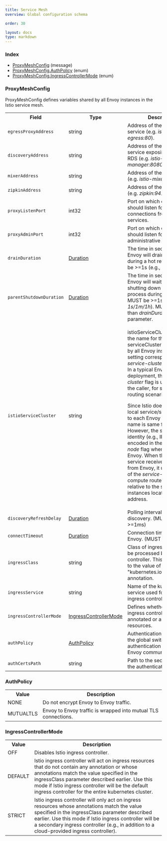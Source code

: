 ```yaml
---
title: Service Mesh
overview: Global configuration schema

order: 30

layout: docs
type: markdown
---
```



<a name="rpcIstio.proxy.v1.configIndex"></a>
### Index

* [ProxyMeshConfig](#istio.proxy.v1.config.ProxyMeshConfig)
(message)
* [ProxyMeshConfig.AuthPolicy](#istio.proxy.v1.config.ProxyMeshConfig.AuthPolicy)
(enum)
* [ProxyMeshConfig.IngressControllerMode](#istio.proxy.v1.config.ProxyMeshConfig.IngressControllerMode)
(enum)

<a name="istio.proxy.v1.config.ProxyMeshConfig"></a>
### ProxyMeshConfig
ProxyMeshConfig defines variables shared by all Envoy instances in the
Istio service mesh.

<table>
 <tr>
  <th>Field</th>
  <th>Type</th>
  <th>Description</th>
 </tr>
<a name="istio.proxy.v1.config.ProxyMeshConfig.egressProxyAddress"></a>
 <tr>
  <td><code>egressProxyAddress</code></td>
  <td>string</td>
  <td>Address of the egress envoy service (e.g. <em>istio-egress:80</em>).</td>
 </tr>
<a name="istio.proxy.v1.config.ProxyMeshConfig.discoveryAddress"></a>
 <tr>
  <td><code>discoveryAddress</code></td>
  <td>string</td>
  <td>Address of the discovery service exposing SDS, CDS, RDS (e.g. <em>istio-manager:8080</em>).</td>
 </tr>
<a name="istio.proxy.v1.config.ProxyMeshConfig.mixerAddress"></a>
 <tr>
  <td><code>mixerAddress</code></td>
  <td>string</td>
  <td>Address of the mixer service (e.g. <em>istio-mixer:9090</em>).</td>
 </tr>
<a name="istio.proxy.v1.config.ProxyMeshConfig.zipkinAddress"></a>
 <tr>
  <td><code>zipkinAddress</code></td>
  <td>string</td>
  <td>Address of the Zipkin service (e.g. <em>zipkin:9411</em>).</td>
 </tr>
<a name="istio.proxy.v1.config.ProxyMeshConfig.proxyListenPort"></a>
 <tr>
  <td><code>proxyListenPort</code></td>
  <td>int32</td>
  <td>Port on which egress envoy should listen for incoming connections from other services.</td>
 </tr>
<a name="istio.proxy.v1.config.ProxyMeshConfig.proxyAdminPort"></a>
 <tr>
  <td><code>proxyAdminPort</code></td>
  <td>int32</td>
  <td>Port on which egress envoy should listen for administrative commands.</td>
 </tr>
<a name="istio.proxy.v1.config.ProxyMeshConfig.drainDuration"></a>
 <tr>
  <td><code>drainDuration</code></td>
  <td><a href="https://developers.google.com/protocol-buffers/docs/reference/google.protobuf#duration">Duration</a></td>
  <td>The time in seconds that Envoy will drain connections during a hot restart. MUST be &gt;=1s (e.g., <em>1s/1m/1h</em>)</td>
 </tr>
<a name="istio.proxy.v1.config.ProxyMeshConfig.parentShutdownDuration"></a>
 <tr>
  <td><code>parentShutdownDuration</code></td>
  <td><a href="https://developers.google.com/protocol-buffers/docs/reference/google.protobuf#duration">Duration</a></td>
  <td>The time in seconds that Envoy will wait before shutting down the parent process during a hot restart. MUST be &gt;=1s (e.g., <em>1s/1m/1h</em>). MUST BE greater than <em>drainDuration</em> parameter.</td>
 </tr>
<a name="istio.proxy.v1.config.ProxyMeshConfig.istioServiceCluster"></a>
 <tr>
  <td><code>istioServiceCluster</code></td>
  <td>string</td>
  <td><p>istioServiceCluster defines the name for the serviceCluster that is shared by all Envoy instances. This setting corresponds to <em>--service-cluster</em> flag in Envoy. In a typical Envoy deployment, the <em>service-cluster</em> flag is used to identify the caller, for source-based routing scenarios.</p><p>Since Istio does not assign a local service/service version to each Envoy instance, the name is same for all of them. However, the source/caller's identity (e.g., IP address) is encoded in the <em>--service-node</em> flag when launching Envoy. When the RDS service receives API calls from Envoy, it uses the value of the <em>service-node</em> flag to compute routes that are relative to the service instances located at that IP address.</p></td>
 </tr>
<a name="istio.proxy.v1.config.ProxyMeshConfig.discoveryRefreshDelay"></a>
 <tr>
  <td><code>discoveryRefreshDelay</code></td>
  <td><a href="https://developers.google.com/protocol-buffers/docs/reference/google.protobuf#duration">Duration</a></td>
  <td>Polling interval for service discovery. (MUST BE &gt;=1ms)</td>
 </tr>
<a name="istio.proxy.v1.config.ProxyMeshConfig.connectTimeout"></a>
 <tr>
  <td><code>connectTimeout</code></td>
  <td><a href="https://developers.google.com/protocol-buffers/docs/reference/google.protobuf#duration">Duration</a></td>
  <td>Connection timeout used by Envoy. (MUST BE &gt;=1ms)</td>
 </tr>
<a name="istio.proxy.v1.config.ProxyMeshConfig.ingressClass"></a>
 <tr>
  <td><code>ingressClass</code></td>
  <td>string</td>
  <td>Class of ingress resources to be processed by Istio ingress controller. This corresponds to the value of "kubernetes.io/ingress.class" annotation.</td>
 </tr>
<a name="istio.proxy.v1.config.ProxyMeshConfig.ingressService"></a>
 <tr>
  <td><code>ingressService</code></td>
  <td>string</td>
  <td>Name of the kubernetes service used for the istio ingress controller.</td>
 </tr>
<a name="istio.proxy.v1.config.ProxyMeshConfig.ingressControllerMode"></a>
 <tr>
  <td><code>ingressControllerMode</code></td>
  <td><a href="#istio.proxy.v1.config.ProxyMeshConfig.IngressControllerMode">IngressControllerMode</a></td>
  <td>Defines whether to use Istio ingress controller for annotated or all ingress resources.</td>
 </tr>
<a name="istio.proxy.v1.config.ProxyMeshConfig.authPolicy"></a>
 <tr>
  <td><code>authPolicy</code></td>
  <td><a href="#istio.proxy.v1.config.ProxyMeshConfig.AuthPolicy">AuthPolicy</a></td>
  <td>Authentication policy defines the global switch to control authentication for Envoy-to-Envoy communication.</td>
 </tr>
<a name="istio.proxy.v1.config.ProxyMeshConfig.authCertsPath"></a>
 <tr>
  <td><code>authCertsPath</code></td>
  <td>string</td>
  <td>Path to the secrets used by the authentication policy.</td>
 </tr>
</table>

<a name="istio.proxy.v1.config.ProxyMeshConfig.AuthPolicy"></a>
### AuthPolicy


<table>
 <tr>
  <th>Value</th>
  <th>Description</th>
 </tr>
<a name="istio.proxy.v1.config.ProxyMeshConfig.AuthPolicy.NONE"></a>
 <tr>
  <td>NONE</td>
  <td>Do not encrypt Envoy to Envoy traffic.</td>
 </tr>
<a name="istio.proxy.v1.config.ProxyMeshConfig.AuthPolicy.MUTUALTLS"></a>
 <tr>
  <td>MUTUALTLS</td>
  <td>Envoy to Envoy traffic is wrapped into mutual TLS connections.</td>
 </tr>
</table>

<a name="istio.proxy.v1.config.ProxyMeshConfig.IngressControllerMode"></a>
### IngressControllerMode


<table>
 <tr>
  <th>Value</th>
  <th>Description</th>
 </tr>
<a name="istio.proxy.v1.config.ProxyMeshConfig.IngressControllerMode.OFF"></a>
 <tr>
  <td>OFF</td>
  <td>Disables Istio ingress controller.</td>
 </tr>
<a name="istio.proxy.v1.config.ProxyMeshConfig.IngressControllerMode.DEFAULT"></a>
 <tr>
  <td>DEFAULT</td>
  <td>Istio ingress controller will act on ingress resources that do not contain any annotation or whose annotations match the value specified in the ingressClass parameter described earlier. Use this mode if Istio ingress controller will be the default ingress controller for the entire kubernetes cluster.</td>
 </tr>
<a name="istio.proxy.v1.config.ProxyMeshConfig.IngressControllerMode.STRICT"></a>
 <tr>
  <td>STRICT</td>
  <td>Istio ingress controller will only act on ingress resources whose annotations match the value specified in the ingressClass parameter described earlier. Use this mode if Istio ingress controller will be a secondary ingress controller (e.g., in addition to a cloud-provided ingress controller).</td>
 </tr>
</table>

